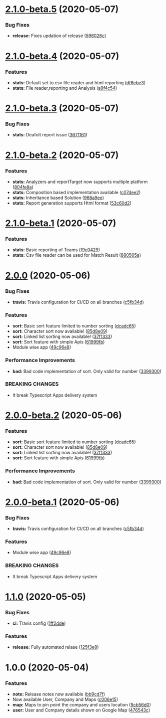 # [2.1.0-beta.5](https://github.com/itsprofcjs/TypeScript/compare/v2.1.0-beta.4...v2.1.0-beta.5) (2020-05-07)


### Bug Fixes

* **release:** Fixes updation of release ([596026c](https://github.com/itsprofcjs/TypeScript/commit/596026c48283b74512dfc09b392db0d417aa4639))

# [2.1.0-beta.4](https://github.com/itsprofcjs/TypeScript/compare/v2.1.0-beta.3...v2.1.0-beta.4) (2020-05-07)


### Features

* **stats:** Default set to csv file reader and html reporting ([df6ebe3](https://github.com/itsprofcjs/TypeScript/commit/df6ebe3b1d9714a08f0bc8bb1b8040394a6a54dd))
* **stats:** File reader,reporting and Analysis ([a9f4c54](https://github.com/itsprofcjs/TypeScript/commit/a9f4c54b62e4edcfd5dff96adcd61b52621e7fa2))

# [2.1.0-beta.3](https://github.com/itsprofcjs/TypeScript/compare/v2.1.0-beta.2...v2.1.0-beta.3) (2020-05-07)


### Bug Fixes

* **stats:** Deafult report issue ([3671161](https://github.com/itsprofcjs/TypeScript/commit/367116145cfb8fda02514b53136bdfe1baca1ccc))

# [2.1.0-beta.2](https://github.com/itsprofcjs/TypeScript/compare/v2.1.0-beta.1...v2.1.0-beta.2) (2020-05-07)


### Features

* **stats:** Analyzers and reportTarget now supports multiple platform ([804fe8a](https://github.com/itsprofcjs/TypeScript/commit/804fe8a1c866086ba5d21917a6e83fff5867d1ea))
* **stats:** Composition based implementation available ([c07dee2](https://github.com/itsprofcjs/TypeScript/commit/c07dee2523388f4fdfc4b59fe32ad1a9f095fd2a))
* **stats:** Inheritance based Solution ([968a9ee](https://github.com/itsprofcjs/TypeScript/commit/968a9eee709fe882fedb4c14bf3ed0113e9dd4e8))
* **stats:** Report generation supports Html format ([53c60d2](https://github.com/itsprofcjs/TypeScript/commit/53c60d22c402fbcf509e908fe8460e15d55bff75))

# [2.1.0-beta.1](https://github.com/itsprofcjs/TypeScript/compare/v2.0.0...v2.1.0-beta.1) (2020-05-07)


### Features

* **stats:** Basic reporting of Teams ([f9c0429](https://github.com/itsprofcjs/TypeScript/commit/f9c0429031119a2cea28e8f9a028ac3bb767a809))
* **stats:** Csv file reader can be used for Match Result ([880505a](https://github.com/itsprofcjs/TypeScript/commit/880505a47d21660956865d7a48aa605f55be7106))

# [2.0.0](https://github.com/itsprofcjs/TypeScript/compare/v1.1.0...v2.0.0) (2020-05-06)


### Bug Fixes

* **travis:** Travis configuration for CI/CD on all branches ([c5fb34d](https://github.com/itsprofcjs/TypeScript/commit/c5fb34d9b10297524a7a0e4358903ad1d180cbf9))


### Features

* **sort:** Basic sort feature limited to number sorting ([dcadc65](https://github.com/itsprofcjs/TypeScript/commit/dcadc65cc89440d58567a95af25699132f8f6d47))
* **sort:** Character sort now available! ([85d8e09](https://github.com/itsprofcjs/TypeScript/commit/85d8e099819d00888cadb6ff0258341b3eb38dff))
* **sort:** Linked list sorting now available! ([37f1333](https://github.com/itsprofcjs/TypeScript/commit/37f133354aab6b262c1781c958bc9bfede3fcf87))
* **sort:** Sort feature with simple Apis ([61999fb](https://github.com/itsprofcjs/TypeScript/commit/61999fbd1ded9188f5889baa403379275b2e92b3))
* Module wise app ([49c96e8](https://github.com/itsprofcjs/TypeScript/commit/49c96e8f67b59f07556395f06ac3c5b2d317bd76))


### Performance Improvements

* **bad:** Bad code implementation of sort. Only valid for number ([3399300](https://github.com/itsprofcjs/TypeScript/commit/3399300c1c31fc45385fa8d5fea2b201aec6e3ff))


### BREAKING CHANGES

* It break Typescript Apps delivery system

# [2.0.0-beta.2](https://github.com/itsprofcjs/TypeScript/compare/v2.0.0-beta.1...v2.0.0-beta.2) (2020-05-06)


### Features

* **sort:** Basic sort feature limited to number sorting ([dcadc65](https://github.com/itsprofcjs/TypeScript/commit/dcadc65cc89440d58567a95af25699132f8f6d47))
* **sort:** Character sort now available! ([85d8e09](https://github.com/itsprofcjs/TypeScript/commit/85d8e099819d00888cadb6ff0258341b3eb38dff))
* **sort:** Linked list sorting now available! ([37f1333](https://github.com/itsprofcjs/TypeScript/commit/37f133354aab6b262c1781c958bc9bfede3fcf87))
* **sort:** Sort feature with simple Apis ([61999fb](https://github.com/itsprofcjs/TypeScript/commit/61999fbd1ded9188f5889baa403379275b2e92b3))


### Performance Improvements

* **bad:** Bad code implementation of sort. Only valid for number ([3399300](https://github.com/itsprofcjs/TypeScript/commit/3399300c1c31fc45385fa8d5fea2b201aec6e3ff))

# [2.0.0-beta.1](https://github.com/itsprofcjs/TypeScript/compare/v1.1.0...v2.0.0-beta.1) (2020-05-06)


### Bug Fixes

* **travis:** Travis configuration for CI/CD on all branches ([c5fb34d](https://github.com/itsprofcjs/TypeScript/commit/c5fb34d9b10297524a7a0e4358903ad1d180cbf9))


### Features

* Module wise app ([49c96e8](https://github.com/itsprofcjs/TypeScript/commit/49c96e8f67b59f07556395f06ac3c5b2d317bd76))


### BREAKING CHANGES

* It break Typescript Apps delivery system

# [1.1.0](https://github.com/itsprofcjs/TypeScript/compare/v1.0.0...v1.1.0) (2020-05-05)


### Bug Fixes

* **ci:** Travis config ([1ff2dde](https://github.com/itsprofcjs/TypeScript/commit/1ff2ddef73b4ddc30a946ebd9d695e3b3883033f))


### Features

* **release:** Fully automated relase ([125f3e8](https://github.com/itsprofcjs/TypeScript/commit/125f3e80327cca4305f5d33bad938b5a96b2f7e6))

# 1.0.0 (2020-05-04)


### Features

* **note:** Release notes now available ([bb9cd7f](https://github.com/itsprofcjs/TypeScript/commit/bb9cd7fcfa52ad14e241945706ffd27652264b94))
* Now available User, Company and Maps ([c006e15](https://github.com/itsprofcjs/TypeScript/commit/c006e1546ebc3c35e815415eac7a075b46337969))
* **map:** Maps to pin point the company and users location ([9cb56d0](https://github.com/itsprofcjs/TypeScript/commit/9cb56d0ff34250560baef891b44c448848890a83))
* **user:** User and Company details shown on Google Map ([476543c](https://github.com/itsprofcjs/TypeScript/commit/476543c6c0d434068b79603ff0880202c43721dd))
